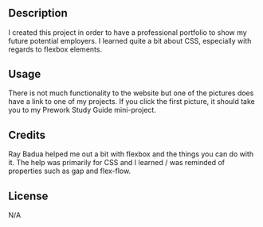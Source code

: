 # <my-portfolio>

## Description

I created this project in order to have a professional portfolio to show my future potential employers.
I learned quite a bit about CSS, especially with regards to flexbox elements.

## Usage

There is not much functionality to the website but one of the pictures does have a link to one of my projects. 
If you click the first picture, it should take you to my Prework Study Guide mini-project.

## Credits

Ray Badua helped me out a bit with flexbox and the things you can do with it. The help was primarily for CSS and I learned / was reminded of properties such as gap and flex-flow.

## License

N/A
